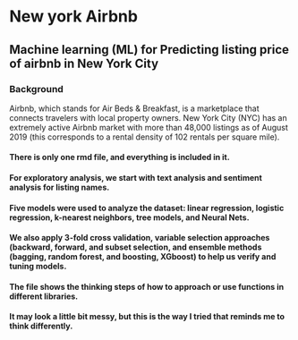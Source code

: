 
# New york Airbnb 
## Machine learning (ML) for Predicting listing price of airbnb in New York City


### Background
Airbnb, which stands for Air Beds & Breakfast, is a marketplace that connects travelers with local property owners. 
New York City (NYC) has an extremely active Airbnb market with more than 48,000 listings as of August 2019 (this corresponds to a rental density of 102 rentals per square mile). 

#### There is only one rmd file, and everything is included in it.
#### For exploratory analysis, we start with text analysis and sentiment analysis for listing names.
#### Five models were used to analyze the dataset: linear regression, logistic regression, k-nearest neighbors, tree models, and Neural Nets.
#### We also apply 3-fold cross validation, variable selection approaches (backward, forward, and subset selection, and ensemble methods (bagging, random forest, and boosting, XGboost) to help us verify and tuning models. 

#### The file shows the thinking steps of how to approach or use functions in different libraries. 
#### It may look a little bit messy, but this is the way I tried that reminds me to think differently. 




